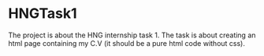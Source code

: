 # HNGTask1
The project is about the HNG internship task 1. The task is about creating an html page containing my C.V (it should be a pure html code without css).
